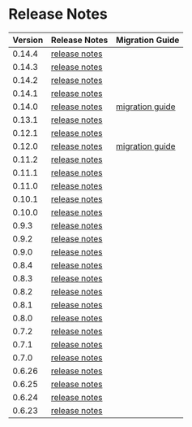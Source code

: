 # Release Notes

| Version | Release Notes                                                       | Migration Guide                                                                                            |
|---------|---------------------------------------------------------------------|------------------------------------------------------------------------------------------------------------|
| 0.14.4  | [release notes](https://github.com/dfinity/sdk/releases/tag/0.14.4) |                                                                                                            |
| 0.14.3  | [release notes](https://github.com/dfinity/sdk/releases/tag/0.14.3) |                                                                                                            |
| 0.14.2  | [release notes](https://github.com/dfinity/sdk/releases/tag/0.14.2) |                                                                                                            |
| 0.14.1  | [release notes](https://github.com/dfinity/sdk/releases/tag/0.14.1) |                                                                                                            |
| 0.14.0  | [release notes](https://github.com/dfinity/sdk/releases/tag/0.14.0) | [migration guide](https://github.com/dfinity/sdk/blob/master/docs/migration/dfx-0.14.0-migration-guide.md) |
| 0.13.1  | [release notes](https://github.com/dfinity/sdk/releases/tag/0.13.1) |                                                                                                            |
| 0.12.1  | [release notes](https://github.com/dfinity/sdk/releases/tag/0.12.1) |                                                                                                            |
| 0.12.0  | [release notes](https://github.com/dfinity/sdk/releases/tag/0.12.0) | [migration guide](https://github.com/dfinity/sdk/blob/master/docs/migration/dfx-0.12.0-migration-guide.md) |
| 0.11.2  | [release notes](https://github.com/dfinity/sdk/releases/tag/0.11.2) |                                                                                                            |
| 0.11.1  | [release notes](https://github.com/dfinity/sdk/releases/tag/0.11.1) |                                                                                                            |
| 0.11.0  | [release notes](https://github.com/dfinity/sdk/releases/tag/0.11.0) |                                                                                                            |
| 0.10.1  | [release notes](https://github.com/dfinity/sdk/releases/tag/0.10.1) |                                                                                                            |
| 0.10.0  | [release notes](https://github.com/dfinity/sdk/releases/tag/0.10.0) |                                                                                                            |
| 0.9.3   | [release notes](https://github.com/dfinity/sdk/releases/tag/0.9.3)  |                                                                                                            |
| 0.9.2   | [release notes](https://github.com/dfinity/sdk/releases/tag/0.9.2)  |                                                                                                            |
| 0.9.0   | [release notes](https://github.com/dfinity/sdk/releases/tag/0.9.0)  |                                                                                                            |
| 0.8.4   | [release notes](https://github.com/dfinity/sdk/releases/tag/0.8.4)  |                                                                                                            |
| 0.8.3   | [release notes](https://github.com/dfinity/sdk/releases/tag/0.8.3)  |                                                                                                            |
| 0.8.2   | [release notes](https://github.com/dfinity/sdk/releases/tag/0.8.2)  |                                                                                                            |
| 0.8.1   | [release notes](https://github.com/dfinity/sdk/releases/tag/0.8.1)  |                                                                                                            |
| 0.8.0   | [release notes](https://github.com/dfinity/sdk/releases/tag/0.8.0)  |                                                                                                            |
| 0.7.2   | [release notes](https://github.com/dfinity/sdk/releases/tag/0.7.2)  |                                                                                                            |
| 0.7.1   | [release notes](https://github.com/dfinity/sdk/releases/tag/0.7.1)  |                                                                                                            |
| 0.7.0   | [release notes](https://github.com/dfinity/sdk/releases/tag/0.7.0)  |                                                                                                            |
| 0.6.26  | [release notes](https://github.com/dfinity/sdk/releases/tag/0.6.26) |                                                                                                            |
| 0.6.25  | [release notes](https://github.com/dfinity/sdk/releases/tag/0.6.25) |                                                                                                            |
| 0.6.24  | [release notes](https://github.com/dfinity/sdk/releases/tag/0.6.24) |                                                                                                            |
| 0.6.23  | [release notes](https://github.com/dfinity/sdk/releases/tag/0.6.23) |                                                                                                            |
